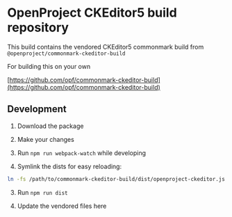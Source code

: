 # OpenProject CKEditor5 build repository

This build contains the vendored CKEditor5 commonmark build from `@openproject/commonmark-ckeditor-build`

For building this on your own

[https://github.com/opf/commonmark-ckeditor-build](https://github.com/opf/commonmark-ckeditor-build)


## Development

1. Download the package

2. Make your changes

3. Run `npm run webpack-watch` while developing

4. Symlink the dists for easy reloading:

```bash
ln -fs /path/to/commonmark-ckeditor-build/dist/openproject-ckeditor.js app/assets/javascripts/vendor/ckeditor/openproject-ckeditor.min.js
```

3. Run `npm run dist`

4. Update the vendored files here
